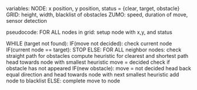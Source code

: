 variables:
NODE: x position, y position, status = {clear, target, obstacle}
GRID: height, width, blacklist of obstacles
ZUMO: speed, duration of move, sensor detection

pseudocode:
FOR ALL nodes in grid:
  setup node with x,y, and status 

WHILE (target not found):
  IF(move not decided):
    check current node
    IF(current node == target):
      STOP
    ELSE:
      FOR ALL neighbor nodes:
	check straight path for obstacles
        compute heuristic for clearest and shortest path
      head towards node with smallest heuristic
      move = decided
      check if obstacle has not appeared
      IF(new obstacle):
	move = not decided
        head back equal direction and head towards node with next smallest heuristic
	add node to blacklist
      ELSE:
	complete move to node
